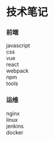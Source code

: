 # 技术笔记
### 前端
<div class="css">
<router-link  to="/technology/javascript" >javascript</router-link>
<router-link  to="/technology/css" >css</router-link>
<router-link  to="/technology/vue" >vue</router-link>
<router-link  to="/technology/react" >react</router-link>
<router-link  to="/technology/webpack" >webpack</router-link>
<router-link  to="/technology/npm" >npm</router-link>
<router-link  to="/technology/tools" >tools</router-link>
</div>

### 运维 
<div class="css">
<router-link  to="/technology/operation/nginx" >nginx</router-link>
<router-link  to="/technology/operation/linux" >linux</router-link>
<router-link  to="/technology/operation/jenkins" >jenkins</router-link>
<router-link  to="/technology/operation/docker" >docker</router-link>
</div>


<style>
.css{
  display:flex;
  flex-direction:column;

}
</style>
